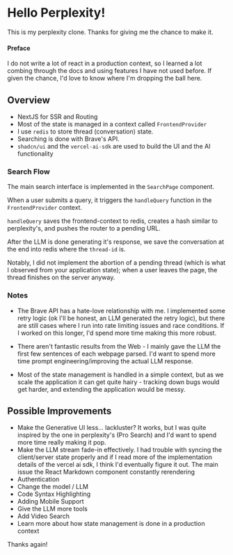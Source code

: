 # Hello Perplexity!
This is my perplexity clone. Thanks for giving me the chance to make it.

#### Preface
I do not write a lot of react in a production context, so I learned a lot combing through the docs and using features I have not used before. If given the chance, I'd love to know where I'm dropping the ball here.

## Overview
- NextJS for SSR and Routing
- Most of the state is managed in a context called `FrontendProvider`
- I use `redis` to store thread (conversation) state.
- Searching is done with Brave's API.
- `shadcn/ui` and the `vercel-ai-sdk` are used to build the UI and the AI functionality

### Search Flow

The main search interface is implemented in the `SearchPage` component.

When a user submits a query, it triggers the `handleQuery` function in the `FrontendProvider` context.

`handleQuery` saves the frontend-context to redis, creates a hash similar to perplexity's, and pushes the router to a pending URL. 

After the LLM is done generating it's response, we save the conversation at the end into redis where the `thread-id` is.

Notably, I did not implement the abortion of a pending thread (which is what I observed from your application state); when a user leaves the page, the thread finishes on the server anyway. 

### Notes
- The Brave API has a hate-love relationship with me. I implemented some retry logic (ok I'll be honest, an LLM generated the retry logic), but there are still cases where I run into rate limiting issues and race conditions. If I worked on this longer, I'd spend more time making this more robust.

- There aren't fantastic results from the Web - I mainly gave the LLM the first few sentences of each webpage parsed. I'd want to spend more time prompt engineering/improving the actual LLM response.

- Most of the state management is handled in a simple context, but as we scale the application it can get quite hairy - tracking down bugs would get harder, and extending the application would be messy.

## Possible Improvements
- Make the Generative UI less... lackluster? It works, but I was quite inspired by the one in perplexity's (Pro Search) and I'd want to spend more time really making it pop.
- Make the LLM stream fade-in effectively. I had trouble with syncing the client/server state properly and if I read more of the implementation details of the vercel ai sdk, I think I'd eventually figure it out. The main issue the React Markdown component constantly rerendering
- Authentication
- Change the model / LLM
- Code Syntax Highlighting
- Adding Mobile Support
- Give the LLM more tools
- Add Video Search
- Learn more about how state management is done in a production context


Thanks again!
